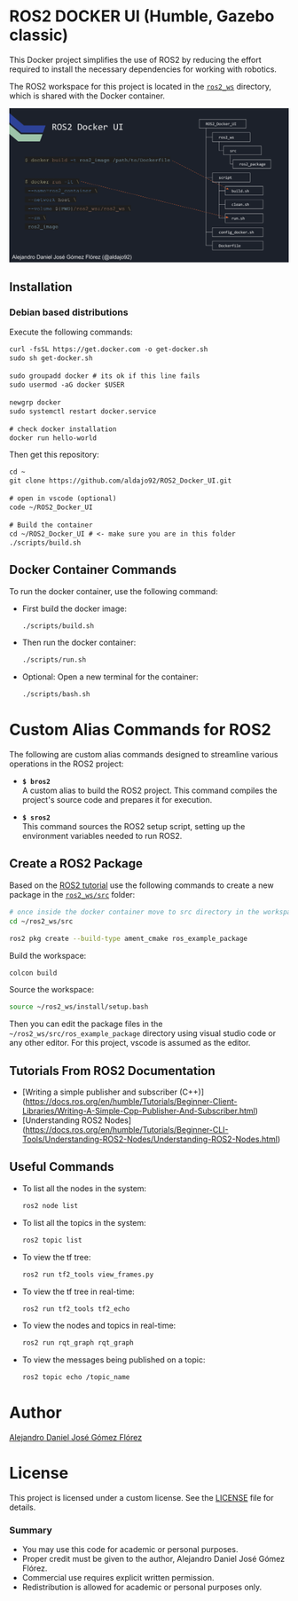 # ROS2 DOCKER UI (Humble, Gazebo classic)

This Docker project simplifies the use of ROS2 by reducing the effort required to install the necessary dependencies for working with robotics.

The ROS2 workspace for this project is located in the [`ros2_ws`](./ros2_ws) directory, which is shared with the Docker container.

![](./.media/docker_ros2.png)

## Installation

### Debian based distributions
Execute the following commands:
```
curl -fsSL https://get.docker.com -o get-docker.sh
sudo sh get-docker.sh

sudo groupadd docker # its ok if this line fails
sudo usermod -aG docker $USER

newgrp docker
sudo systemctl restart docker.service

# check docker installation
docker run hello-world
```

Then get this repository:

```
cd ~
git clone https://github.com/aldajo92/ROS2_Docker_UI.git

# open in vscode (optional)
code ~/ROS2_Docker_UI

# Build the container
cd ~/ROS2_Docker_UI # <- make sure you are in this folder
./scripts/build.sh
```

## Docker Container Commands
To run the docker container, use the following command:

- First build the docker image:
    ```bash
    ./scripts/build.sh
    ```

- Then run the docker container:
    ```bash
    ./scripts/run.sh
    ```
- Optional: Open a new terminal for the container:
    ```bash
    ./scripts/bash.sh
    ```

# Custom Alias Commands for ROS2

The following are custom alias commands designed to streamline various operations in the ROS2 project:

- **`$ bros2`**  
  A custom alias to build the ROS2 project. This command compiles the project's source code and prepares it for execution.

- **`$ sros2`**  
  This command sources the ROS2 setup script, setting up the environment variables needed to run ROS2.

## Create a ROS2 Package
Based on the [ROS2 tutorial](https://docs.ros.org/en/humble/Tutorials/Beginner-Client-Libraries/Creating-Your-First-ROS2-Package.html) use the following commands to create a new package in the [`ros2_ws/src`](./ros2_ws/src) folder:

```bash
# once inside the docker container move to src directory in the workspace
cd ~/ros2_ws/src
```

```bash
ros2 pkg create --build-type ament_cmake ros_example_package
```

Build the workspace:
```bash
colcon build
```

Source the workspace:
```bash
source ~/ros2_ws/install/setup.bash
```

Then you can edit the package files in the `~/ros2_ws/src/ros_example_package` directory using visual studio code or any other editor. For this project, vscode is assumed as the editor.

## Tutorials From ROS2 Documentation

- [Writing a simple publisher and subscriber (C++)] (https://docs.ros.org/en/humble/Tutorials/Beginner-Client-Libraries/Writing-A-Simple-Cpp-Publisher-And-Subscriber.html)
- [Understanding ROS2 Nodes] (https://docs.ros.org/en/humble/Tutorials/Beginner-CLI-Tools/Understanding-ROS2-Nodes/Understanding-ROS2-Nodes.html)

## Useful Commands

- To list all the nodes in the system:
    ```bash
    ros2 node list
    ```
- To list all the topics in the system:
    ```bash
    ros2 topic list
    ```
- To view the tf tree:
    ```bash
    ros2 run tf2_tools view_frames.py
    ```
- To view the tf tree in real-time:
    ```bash
    ros2 run tf2_tools tf2_echo
    ```
- To view the nodes and topics in real-time:
    ```bash
    ros2 run rqt_graph rqt_graph
    ```
- To view the messages being published on a topic:
    ```bash
    ros2 topic echo /topic_name
    ```

# Author

[Alejandro Daniel José Gómez Flórez](linkedin.com/in/aldajo92)

# License
This project is licensed under a custom license. See the [LICENSE](./LICENSE) file for details.

### Summary
- You may use this code for academic or personal purposes.
- Proper credit must be given to the author, Alejandro Daniel José Gómez Flórez.
- Commercial use requires explicit written permission.
- Redistribution is allowed for academic or personal purposes only.
